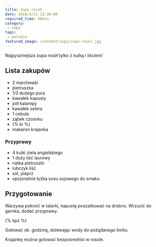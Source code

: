 ```yaml
---
title: Zupa rosół
date: 2018/4/21 13:30:00
required_time: 60min
category:
 - zupy
tags:
 - polskie
featured_image: /content/zupy/zupa-rosol.jpg
---
```


Najpyszniejsza zupa rosół tylko z kulką i liściem!

<!-- more -->

## Lista zakupów

 - 2 marchewki
 - pietruszka
 - 1/3 dużego pora
 - kawałek kapusty
 - pół kalarepy
 - kawałek selera
 - 1 cebula
 - ząbek czosnku
 - {% ki %}
 - makaron krajanka

 ### Przyprawy

 - 4 kulki ziela angielskiego
 - 1 duży liść laurowy
 - natka pietruszki
 - lubczyk liść
 - sól, pieprz
 - opcjonalnie łyżka sosu sojowego do smaku

## Przygotowanie
Warzywa pokroić w talarki, kapustę poszatkować na drobno. Wrzucić do garnka, dodać przyprawy.

{% kpz %}

Gotować ok. godzinę, dolewając wody do pożądanego limitu.

Krajankę można gotować bezpośrednio w rosole.

